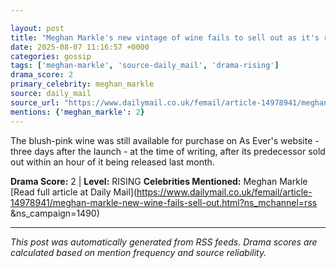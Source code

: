 ```yaml
---

layout: post
title: "Meghan Markle's new vintage of wine fails to sell out as it's revealed customers are paying the SAME for less alcohol this time"""
date: 2025-08-07 11:16:57 +0000
categories: gossip
tags: ['meghan-markle', 'source-daily_mail', 'drama-rising']
drama_score: 2
primary_celebrity: meghan_markle
source: daily_mail
source_url: "https://www.dailymail.co.uk/femail/article-14978941/meghan-markle-new-wine-fails-sell-out.html?ns_mchannel=rss&1490&campaign=1490"""
mentions: {'meghan_markle': 2}
---
```


The blush-pink wine was still available for purchase on As Ever's website - three days after the launch - at the time of writing, after its predecessor sold out within an hour of it being released last month.

**Drama Score:** 2 | **Level:** RISING **Celebrities Mentioned:** Meghan Markle [Read full article at Daily Mail](https://www.dailymail.co.uk/femail/article-14978941/meghan-markle-new-wine-fails-sell-out.html?ns_mchannel=rss &ns_campaign=1490)

---

*This post was automatically generated from RSS feeds. Drama scores are calculated based on mention frequency and source reliability.*